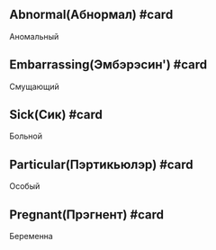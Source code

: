 ## Abnormal(Абнормал) #card 
Аномальный

## Embarrassing(Эмбэрэсин') #card 
Смущающий 

## Sick(Сик) #card 
Больной

## Particular(Пэртикьюлэр) #card 
Особый

## Pregnant(Прэгнент) #card 
Беременна 

